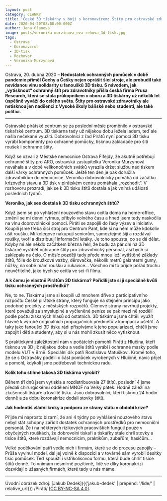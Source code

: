 ```yaml
---
layout: post
category: CLANKY
title: 'České 3D tiskárny v boji s koronavirem: Štíty pro ostravské zdravotníky tisknou studenti i politici'
date: 2020-04-20T08:00:00.000Z
author: Jana Ožanová
image: posts/veronika-murzinova_eva-rehova_3d-tisk.jpg
tags:
  - Ostrava
  - Koronavirus
  - 3D-tisk
  - Rozhovor
  - Veronika-Murzynová
---
```


Ostrava, 20. dubna 2020 – **Nedostatek ochranných pomůcek v době pandemie přiměl Čechy a Češky nejen oprášit šicí stroje, ale probudil také nevídanou vlnu solidarity u fanoušků 3D tisku. S návodem, jak „vytisknout“ ochranný štít pro zdravotníky přišla česká firma Prusa Research, která se stala průkopníkem v oboru a 3D tiskárny už několik let úspěšně vyváží do celého světa. Štíty pro ostravské zdravotníky ale netisknou jen nadšenci z Vysoké školy báňské nebo studenti, ale také politici.**

<hr />

Ostravské pirátské centrum se za poslední měsíc proměnilo v ostravské tiskařské centrum. 3D tiskárna tady už nějakou dobu ležela ladem, teď ale našla nečekané využití. Dobrovolníci z řad Pirátů nyní pomocí 3D tisku vyrábí komponenty pro ochranné pomůcky, tisknou zakladače pro šití roušek i ochranné štíty.

Když se ozvali z Městské nemocnice Ostrava Fifejdy, že akutně potřebují ochranné štíty pro ARO, ostravská zastupitelka Veronika Murzynová neváhala a v době velikonočních svátků vyrazila držet službu nad tiskem další várky ochranných pomůcek. Ještě ten den je pak doručila zdravotníkům do nemocnice. Veronika dobrovolnicky pomáhá od začátku krizového stavu a 3D tisk v pirátském centru pomáhala „rozchodit“. V rozhovoru prozradí, jak se k 3D tisku štítů dostala a jak vnímá události posledních týdnů.

**Veroniko, jak ses dostala k 3D tisku ochranných štítů?**

Když jsem se po vyhlášení nouzového stavu ocitla doma na home-office, změnil se mi denní rytmus, přibylo volného času a hned jsem tedy naskočila na vlnu dobrovolnické pomoci. Piráti se zapojili do řady výzev a iniciativ. Koupili jsme třeba šicí stroj pro Centrum Pant, kde si na něm může kdokoliv ušít roušku. Mí kolegové nakupují seniorům, samozřejmě šijí a rozdávají roušky, tvoří a distribuují informační letáky. Je toho spousta, co se dá dělat. Kdyby mi ale někdo začátkem března řekl, že budu za pár dní na 3D tiskárně vyrábět ochranné štíty pro zdravotnický personál, asi bych si zaklepala na čelo. O měsíc později tady přede mnou leží vytištěné základy štítů, fólie do kroužkové vazby, děrovačka, několik metrů galanterní gumy, nůžky, na sobě mám roušku a rukavice… Všechno mi to přijde pořád trochu neuvěřitelné, jako bych se ocitla ve sci-fi filmu.

**A k čemu je vlastně Pirátům 3D tiskárna? Pořídili jste si ji speciálně kvůli tisku ochranných prostředků?**

Ne, to ne. Tiskárnu jsme si koupili už mnohem dříve z participativního rozpočtu České pirátské strany, který funguje na stejném principu jako podobné projekty z městských rozpočtů. Členové strany navrhují projekty, které považují za smysluplné a vyčleněné peníze se pak mezi ně rozdělí podle počtu získaných hlasů od ostatních. 3D tiskárnu jsme chtěli využít hlavně k výrobě originálních propagačních předmětů v kampani a ušetřit. A taky jako fanoušci 3D tisku rádi přispíváme k jeho popularizaci, chtěli jsme zapojit i děti a studenty, aby si u nás mohli zkusit něco vytisknout.

S praktickými záležitostmi nám v počátcích pomohli Piráti z Hlučína, kteří tisknou ve 3D již nějakou dobu a vedle štítů vyrábí i ochranné masky podle modelu VUT v Brně. Speciální dík patří Rostislavu Matuškovi. Kromě toho, že se s Ostraváky podělil o část pomůcek vyrobených v Hlučíně, navíc přijel a pomohl, kdykoli jsme potřebovali technickou radu.

**Kolik toho stihne taková 3D tiskárna vyrobit?**

Během tří dnů jsem vytiskla a rozdistribuovala 27 štítů, poslední 4 jsme předali chirurgickému oddělení MNOF na Velký pátek. Hodně záleží na zkušenosti tiskaře a kvalitě tisku. Jsou dobrovolníci, kteří tisknou 24 hodin denně a za dobu koronakrize dodali stovky štítů.

**Jak hodnotíš vládní kroky a podporu ze strany státu v období krize?**

Přijde mi naprosto bizarní, že ani 4 týdny po vyhlášení nouzového stavu nebyl stát schopný zařídit dostatek ochranných prostředků pro nemocniční personál. Že i na některých rizikových pracovištích fungují pouze v obyčejných rouškách, že dobrovolní tiskaři a tiskařky stále chrlí stovky a tisíce štítů, které rozdávají nemocnicím, praktikům, zubařům, hasičům...

Velké poděkování patří vedle nich i firmám, které se do procesu zapojily – Průša vyvinul model, dal jej volně k dispozici a v továrně sám vyrobil desítky tisíc pomůcek. Teď spouští i vstřikolisovou formu, která bude chrlit tisíce štítů denně. To vnímám nesmírně pozitivně, lidé se díky koronakrizi dozvídají o úžasných firmách, které tady u nás máme.

---

Úvodní obrázek zdroj: [Jakub Dedek]({{'jakub-dedek' | prepend: '/lide/' | relative_url}}) /Piráti/ \[[CC BY-NC-SA 4.0](https://creativecommons.org/licenses/by-nc-sa/4.0/deed.cs)\].

- - -
